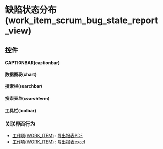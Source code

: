 # 缺陷状态分布(work_item_scrum_bug_state_report_view)  <!-- {docsify-ignore-all} -->



## 控件
#### CAPTIONBAR(captionbar)
#### 数据图表(chart)
#### 搜索栏(searchbar)
#### 搜索表单(searchform)
#### 工具栏(toolbar)


### 关联界面行为
  * [工作项(WORK_ITEM)](module/ProjMgmt/work_item) : [导出报表PDF](module/ProjMgmt/work_item#界面行为)
  * [工作项(WORK_ITEM)](module/ProjMgmt/work_item) : [导出报表excel](module/ProjMgmt/work_item#界面行为)

<script>
 const { createApp } = Vue
  createApp({
    data() {
      return {

      }
    }
  }).use(ElementPlus).mount('#app')
</script>